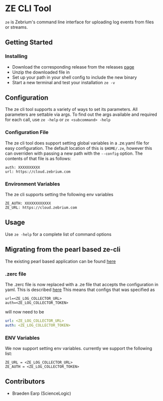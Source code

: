 # ZE CLI Tool
`ze` is Zebrium's command line interface for uploading log events from files or streams.

## Getting Started
### Installing
* Download the corresponding release from the releases [page](https://github.com/zebrium/ze-cli/releases)
* Unzip the downloaded file in
* Set up your path in your shell config to include the new binary
* Start a new terminal and test your installation 
 `ze -v`

## Configuration
The ze cli tool supports a variety of ways to set its parameters.  All parameters are 
settable via args.  To find out the args available and required for each call, use `ze -help` 
or `ze <subcommand> -help`

### Configuration File
 The ze cli tool does support setting global variables in a .ze.yaml file for easy 
 configuration. The default location of this is `$HOME/.ze`, however this can overriden
 with passing a new path with the `--config` option. The contents of that file is as follows:

```
auth: XXXXXXXXXX
url: https://cloud.zebrium.com
```

### Environment Variables
The ze cli supports setting the following env variables 

```
ZE_AUTH: XXXXXXXXXXXX
ZE_URL: https://cloud.zebrium.com
```

## Usage
Use `ze -help` for a complete list of command options


## Migrating from the pearl based ze-cli
The existing pearl based application can be found [here](/bin)
### .zerc file
 The .zerc file is now replaced with a .ze file that accepts the configuration
 in yaml.  This is described [here](#configuration-file)  This means that configs that was specified as
```text
url=<ZE_LOG_COLLECTOR_URL>
auth=<ZE_LOG_COLLECTOR_TOKEN>
```

will now need to be 
```yaml
url: <ZE_LOG_COLLECTOR_URL>
auth: <ZE_LOG_COLLECTOR_TOKEN>
```


### ENV Variables
We now support setting env variables. currently we support the following list: 
```text
ZE_URL = <ZE_LOG_COLLECTOR_URL>
ZE_AUTH = <ZE_LOG_COLLECTOR_TOKEN>
```


## Contributors
* Braeden Earp (ScienceLogic)
